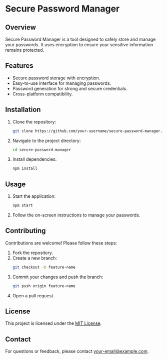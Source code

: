 # Secure Password Manager

## Overview
Secure Password Manager is a tool designed to safely store and manage your passwords. It uses encryption to ensure your sensitive information remains protected.

## Features
- Secure password storage with encryption.
- Easy-to-use interface for managing passwords.
- Password generation for strong and secure credentials.
- Cross-platform compatibility.

## Installation
1. Clone the repository:
    ```bash
    git clone https://github.com/your-username/secure-password-manager.git
    ```
2. Navigate to the project directory:
    ```bash
    cd secure-password-manager
    ```
3. Install dependencies:
    ```bash
    npm install
    ```

## Usage
1. Start the application:
    ```bash
    npm start
    ```
2. Follow the on-screen instructions to manage your passwords.

## Contributing
Contributions are welcome! Please follow these steps:
1. Fork the repository.
2. Create a new branch:
    ```bash
    git checkout -b feature-name
    ```
3. Commit your changes and push the branch:
    ```bash
    git push origin feature-name
    ```
4. Open a pull request.

## License
This project is licensed under the [MIT License](LICENSE).

## Contact
For questions or feedback, please contact [your-email@example.com](mailto:your-email@example.com).